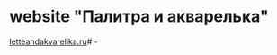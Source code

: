 <h1>website "Палитра и акварелька"</h1>


<a href="letteandakvarelika.ru">letteandakvarelika.ru</a># -
